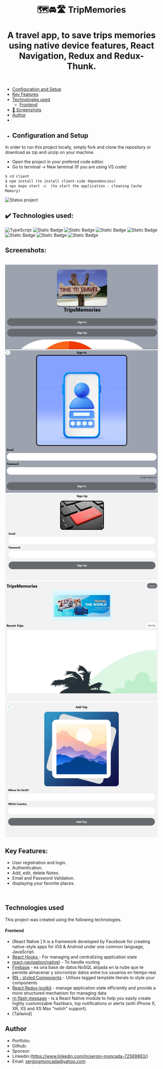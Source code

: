 <h1 align ="center" >🗺️🚘🛣️ TripMemories  </h1>
<h1  align ="center"> 
A travel app, to save trips memories using native device features, React Navigation, Redux and Redux-Thunk. </h1>
<br>

  * [Configuration and Setup](#configuration-and-setup)
  * [Key Features](#key-features)
  * [Technologies used](#technologies-used)
      - [Frontend](#frontend)
  * [📸 Screenshots](#screenshots)
  * [Author](#author)
  * <br>
  * ## Configuration and Setup

In order to run this project locally, simply fork and clone the repository or download as zip and unzip on your machine.

- Open the project in your prefered code editor.
- Go to terminal -> New terminal (If you are using VS code)

```
$ cd client
$ npm install (to install client-side dependencies)
$ npx expo start -c  (to start the application - cleaning Cache Memory)

```
![Status project](https://img.shields.io/badge/STATUS-Finished-GREEN?style=for-the-badge)

## ✔️ Technologies used:
![TypeScript](https://img.shields.io/badge/JavaScript-007ACC?style=for-the-badge&logo=typescript&logoColor=white)
![Static Badge](https://img.shields.io/badge/react%20native-%2385C7F2?style=for-the-badge)
![Static Badge](https://img.shields.io/badge/Redux%20Toolkit-yellow?style=for-the-badge)
![Static Badge](https://img.shields.io/badge/Styled%20Components-%23D1D1D1?style=for-the-badge)
![Static Badge](https://img.shields.io/badge/rn%20flash%20message-%23636363?style=for-the-badge)
![Static Badge](https://img.shields.io/badge/firebase-%236897B6?style=for-the-badge)
![Static Badge](https://img.shields.io/badge/expo-%23E89F28?style=for-the-badge)
![Static Badge](https://img.shields.io/badge/Tailwind-%23D1D1D1?style=for-the-badge)

##  Screenshots:
<br>
<img src="./PROJECT IMAGES/IMAGE01.jpg" alt="project screenshot01" />
<img src="./PROJECT IMAGES/IMAGE02.jpg" alt="project screenshot02" />
<img src="./PROJECT IMAGES/IMAGE03.jpg" alt="project screenshot03" />
<img src="./PROJECT IMAGES/IMAGE04.jpg" alt="project screenshot04" />
<img src="./PROJECT IMAGES/IMAGE05.jpg" alt="project screenshot05" />
<br>

##  Key Features:

- User registration and login.
- Authentication. 
- Add, edit, delete Notes.
- Email and Password Validation.
- displaying your favorite places.

  
<br/>

##  Technologies used

This project was created using the following technologies.

####  Frontend 

- [React Native ]
 It is a framework developed by Facebook for creating native-style apps for iOS & Android under one common language, JavaScript.
- [React Hooks  ](https://reactjs.org/docs/hooks-intro.html) - For managing and centralizing application state
- [react-navigation/native](https://reactnavigation.org/)) - To handle routing
- [Firebase](https://firebase.google.com/?gad_source=1&gclid=Cj0KCQiAoKeuBhCoARIsAB4Wxte5kKnjJzYp7DGbeK4wD-BU_i0Oke02VWuSac2NMBDt4wD48sqWYuUaAsBREALw_wcB&gclsrc=aw.ds&hl=es-419) - es una base de datos NoSQL alojada en la nube que te permite almacenar y sincronizar datos entre tus usuarios en tiempo real.
- [RN - styled Components](https://styled-components.com/docs/basics) - Utilises tagged template literals to style your components
- [React Redux-toolkit](https://react-redux.js.org/) - manage application state efficiently and provide a more structured mechanism for managing data
- [rn flash message](https://www.npmjs.com/package/react-native-flash-message) - Is a React Native module to help you easily create highly customizable flashbars, top notifications or alerts (with iPhone X, XR, XS and XS Max "notch" support).
- [Tailwind]

## Author
- Portfolio: 
- Github: 
- Sponsor: 
- Linkedin:(https://www.linkedin.com/in/sergio-moncada-72589883/)
- Email: [sergiogmoncada@yahoo.com](mailto:sergiogmoncada@yahoo.com)

